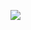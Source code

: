<a href="mailto:mohamadzaminsayan@gmail.com"><img  src="https://img.shields.io/badge/Gmail-D14836?style=for-the-badge&logo=gmail&logoColor=white"/></a>
<a href=""><img src=""></a>
